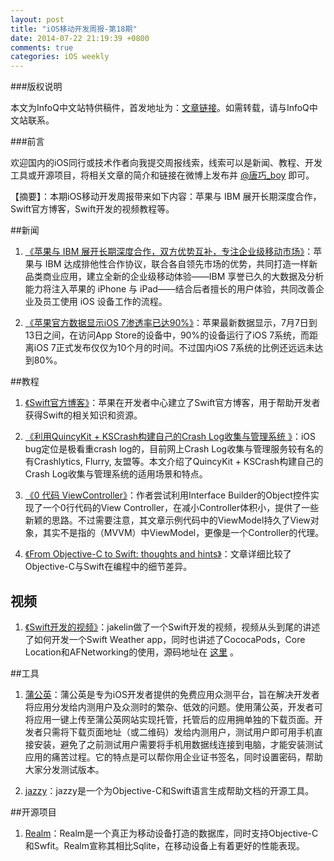 ```yaml
---
layout: post
title: "iOS移动开发周报-第18期"
date: 2014-07-22 21:19:39 +0800
comments: true
categories: iOS weekly
---
```


###版权说明

本文为InfoQ中文站特供稿件，首发地址为：[文章链接](http://www.infoq.com/cn/news/2014/07/apple-ibm-cooperation)。如需转载，请与InfoQ中文站联系。

###前言

欢迎国内的iOS同行或技术作者向我提交周报线索，线索可以是新闻、教程、开发工具或开源项目，将相关文章的简介和链接在微博上发布并 [@唐巧_boy](http://weibo.com/tangqiaoboy) 即可。

【摘要】：本期iOS移动开发周报带来如下内容：苹果与 IBM 展开长期深度合作，Swift官方博客，Swift开发的视频教程等。

##新闻

 1. [《苹果与 IBM 展开长期深度合作，双方优势互补，专注企业级移动市场》](http://www.36kr.com/p/213771.html)：苹果与 IBM 达成排他性合作协议，联合各自领先市场的优势，共同打造一样新品类商业应用，建立全新的企业级移动体验——IBM 享誉已久的大数据及分析能力将注入苹果的 iPhone 与 iPad——结合后者擅长的用户体验，共同改善企业及员工使用 iOS 设备工作的流程。

 1. [《苹果官方数据显示iOS 7渗透率已达90%》](http://www.cocoachina.com/applenews/apple/2014/0715/9148.html)：苹果最新数据显示，7月7日到13日之间，在访问App Store的设备中，90%的设备运行了iOS 7系统，而距离iOS 7正式发布仅仅为10个月的时间。不过国内iOS 7系统的比例还远远未达到80%。

##教程

 1. [《Swift官方博客》](https://developer.apple.com/swift/blog/)：苹果在开发者中心建立了Swift官方博客，用于帮助开发者获得Swift的相关知识和资源。

 1. [《利用QuincyKit + KSCrash构建自己的Crash Log收集与管理系统 》](http://wonderffee.github.io/blog/2014/07/19/quincykit-and-kscrash/)：iOS bug定位是极看重crash log的，目前网上Crash Log收集与管理服务较有名的有Crashlytics, Flurry, 友盟等。本文介绍了QuincyKit + KSCrash构建自己的Crash Log收集与管理系统的适用场景和特点。

 1. [《0 代码 ViewController》](http://blog.sunnyxx.com/2014/07/17/ios_0code_vc/)：作者尝试利用Interface Builder的Object控件实现了一个0行代码的View Controller，在减小Controller体积小，提供了一些新颖的思路。不过需要注意，其文章示例代码中的ViewModel持久了View对象，其实不是指的（MVVM）中ViewModel，更像是一个Controller的代理。

 1. [《From Objective-C to Swift: thoughts and hints》](http://www.thinkandbuild.it/from-objective-c-to-swift/)：文章详细比较了Objective-C与Swift在编程中的细节差异。

## 视频

 1. [《Swift开发的视频》](http://www.imooc.com/learn/149)：jakelin做了一个Swift开发的视频，视频从头到尾的讲述了如何开发一个Swift Weather app，同时也讲述了CococaPods，Core Location和AFNetworking的使用，源码地址在 [这里](https://github.com/JakeLin/SwiftWeather) 。

##工具

 1. [蒲公英](http://pgyer.com/)：蒲公英是专为iOS开发者提供的免费应用众测平台，旨在解决开发者将应用分发给内测用户及众测时的繁杂、低效的问题。使用蒲公英，开发者可将应用一键上传至蒲公英网站实现托管，托管后的应用拥单独的下载页面。开发者只需将下载页面地址（或二维码）发给内测用户，测试用户即可用手机直接安装，避免了之前测试用户需要将手机用数据线连接到电脑，才能安装测试应用的痛苦过程。它的特点是可以帮你用企业证书签名，同时设置密码，帮助大家分发测试版本。

 1. [jazzy](https://github.com/realm/jazzy)：jazzy是一个为Objective-C和Swift语言生成帮助文档的开源工具。

##开源项目

 1. [Realm](https://github.com/realm/realm-cocoa)：Realm是一个真正为移动设备打造的数据库，同时支持Objective-C和Swfit。Realm宣称其相比Sqlite，在移动设备上有着更好的性能表现。

